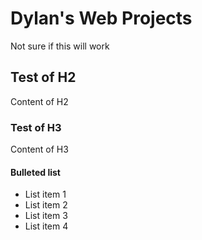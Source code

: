 # Dylan's Web Projects
Not sure if this will work

## Test of H2
Content of H2

### Test of H3
Content of H3

#### Bulleted list
- List item 1
- List item 2
- List item 3
- List item 4